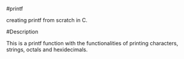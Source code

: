 #printf

creating printf from scratch in C.

#Description

This is a printf function with the functionalities of printing characters, strings, octals and hexidecimals.
